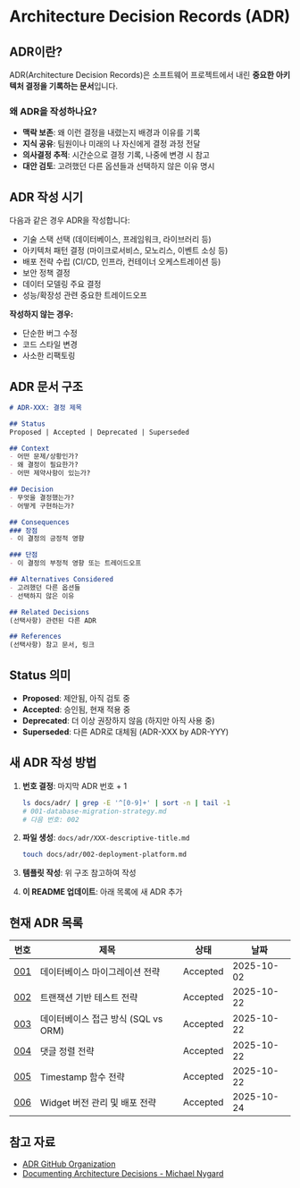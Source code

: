 # Architecture Decision Records (ADR)

## ADR이란?

ADR(Architecture Decision Records)은 소프트웨어 프로젝트에서 내린 **중요한 아키텍처 결정을 기록하는 문서**입니다.

### 왜 ADR을 작성하나요?

- **맥락 보존**: 왜 이런 결정을 내렸는지 배경과 이유를 기록
- **지식 공유**: 팀원이나 미래의 나 자신에게 결정 과정 전달
- **의사결정 추적**: 시간순으로 결정 기록, 나중에 변경 시 참고
- **대안 검토**: 고려했던 다른 옵션들과 선택하지 않은 이유 명시

## ADR 작성 시기

다음과 같은 경우 ADR을 작성합니다:

- 기술 스택 선택 (데이터베이스, 프레임워크, 라이브러리 등)
- 아키텍처 패턴 결정 (마이크로서비스, 모노리스, 이벤트 소싱 등)
- 배포 전략 수립 (CI/CD, 인프라, 컨테이너 오케스트레이션 등)
- 보안 정책 결정
- 데이터 모델링 주요 결정
- 성능/확장성 관련 중요한 트레이드오프

**작성하지 않는 경우:**
- 단순한 버그 수정
- 코드 스타일 변경
- 사소한 리팩토링

## ADR 문서 구조

```markdown
# ADR-XXX: 결정 제목

## Status
Proposed | Accepted | Deprecated | Superseded

## Context
- 어떤 문제/상황인가?
- 왜 결정이 필요한가?
- 어떤 제약사항이 있는가?

## Decision
- 무엇을 결정했는가?
- 어떻게 구현하는가?

## Consequences
### 장점
- 이 결정의 긍정적 영향

### 단점
- 이 결정의 부정적 영향 또는 트레이드오프

## Alternatives Considered
- 고려했던 다른 옵션들
- 선택하지 않은 이유

## Related Decisions
(선택사항) 관련된 다른 ADR

## References
(선택사항) 참고 문서, 링크
```

## Status 의미

- **Proposed**: 제안됨, 아직 검토 중
- **Accepted**: 승인됨, 현재 적용 중
- **Deprecated**: 더 이상 권장하지 않음 (하지만 아직 사용 중)
- **Superseded**: 다른 ADR로 대체됨 (ADR-XXX by ADR-YYY)

## 새 ADR 작성 방법

1. **번호 결정**: 마지막 ADR 번호 + 1
   ```bash
   ls docs/adr/ | grep -E '^[0-9]+' | sort -n | tail -1
   # 001-database-migration-strategy.md
   # 다음 번호: 002
   ```

2. **파일 생성**: `docs/adr/XXX-descriptive-title.md`
   ```bash
   touch docs/adr/002-deployment-platform.md
   ```

3. **템플릿 작성**: 위 구조 참고하여 작성

4. **이 README 업데이트**: 아래 목록에 새 ADR 추가

## 현재 ADR 목록

| 번호 | 제목 | 상태 | 날짜 |
|------|------|------|------|
| [001](001-database-migration-strategy.md) | 데이터베이스 마이그레이션 전략 | Accepted | 2025-10-02 |
| [002](002-transaction-based-testing-strategy.md) | 트랜잭션 기반 테스트 전략 | Accepted | 2025-10-22 |
| [003](003-database-sql-over-orm.md) | 데이터베이스 접근 방식 (SQL vs ORM) | Accepted | 2025-10-22 |
| [004](004-comment-sorting-strategy.md) | 댓글 정렬 전략 | Accepted | 2025-10-22 |
| [005](005-timestamp-function-strategy.md) | Timestamp 함수 전략 | Accepted | 2025-10-22 |
| [006](006-widget-versioning-deployment-strategy.md) | Widget 버전 관리 및 배포 전략 | Accepted | 2025-10-24 |

## 참고 자료

- [ADR GitHub Organization](https://adr.github.io/)
- [Documenting Architecture Decisions - Michael Nygard](https://cognitect.com/blog/2011/11/15/documenting-architecture-decisions)
